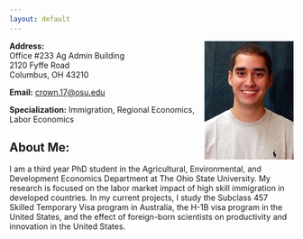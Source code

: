 ```yaml
---
layout: default
---
```

<img src = "crown_pic.jpg" align="right" > 





**Address:** <br>
Office #233 Ag Admin Building <br>
2120 Fyffe Road <br>
Columbus, OH 43210

**Email:** crown.17@osu.edu 

**Specialization:** Immigration, Regional Economics, Labor Economics








## About Me:
I am a third year PhD student in the Agricultural, Environmental, and Development Economics Department at The Ohio State University.  My research is focused on the labor market impact of high skill immigration in developed countries.  In my current projects, I study the Subclass 457 Skilled Temporary Visa program in Australia, the H-1B visa program in the United States, and the effect of foreign-born scientists on productivity and innovation in the United States.